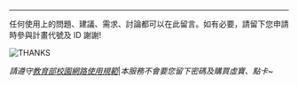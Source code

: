 

----

任何使用上的問題、建議、需求、討論都可以在此留言。如有必要，請留下您申請時參與計畫代號及 ID 謝謝!

![THANKS](https://media.giphy.com/media/1Z02vuppxP1Pa/giphy.gif)

_請遵守[教育部校園網路使用規範](http://edu.law.moe.gov.tw/LawContent.aspx?id=FL051333)_|_本服務不會要您留下密碼及購買虛寶、點卡~_
